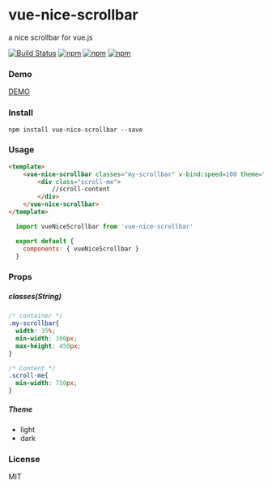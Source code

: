 # vue-nice-scrollbar

a nice scrollbar for vue.js

[![Build Status](https://travis-ci.org/Undrizzle/vue-nice-scrollbar.svg?branch=master)](https://travis-ci.org/undrizzle/vue-nice-scrollbar) [![npm](https://img.shields.io/npm/v/vue-nice-scrollbar.svg?style=flat-square)](https://www.npmjs.com/package/vue-nice-scrollbar) [![npm](https://img.shields.io/npm/dt/vue-nice-scrollbar.svg?style=flat-square)](https://www.npmjs.com/package/vue-nice-scrollbar) [![npm](https://img.shields.io/npm/l/vue-nice-scrollbar.svg?style=flat-square)](https://www.npmjs.com/package/vue-nice-scrollbar)

### Demo
[DEMO](http://undrizzle.github.io/vue-nice-scrollbar)

### Install

```
npm install vue-nice-scrollbar --save
```

### Usage

``` html
<template>
    <vue-nice-scrollbar classes="my-scrollbar" v-bind:speed=100 theme="light">
        <div class="scroll-me">
            //scroll-content
        </div>
    </vue-nice-scrollbar>
</template>
```

```js
  import vueNiceScrollbar from 'vue-nice-scrollbar'

  export default {
    components: { vueNiceScrollbar }
  }
```

### Props
##### classes(String)

```css
/* container */
.my-scrollbar{
  width: 35%;
  min-width: 300px;
  max-height: 450px;
}

/* Content */
.scroll-me{
  min-width: 750px;
}
```

##### Theme

  * light
  * dark

### License

  MIT
